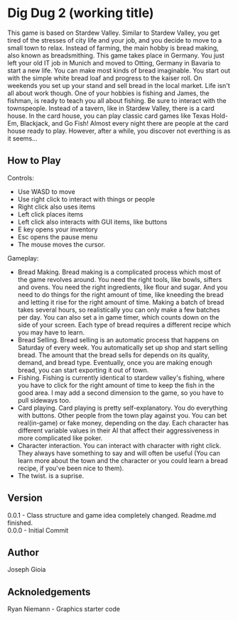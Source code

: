 # Dig Dug 2 (working title)
This game is based on Stardew Valley. Similar to Stardew Valley, you get tired of the stresses of city life and your job, and you decide to move to a small town to relax. Instead of farming, the main hobby is bread making, also known as breadsmithing. This game takes place in Germany. You just left your old IT job in Munich and moved to Otting, Germany in Bavaria to start a new life. You can make most kinds of bread imaginable. You start out with the simple white bread loaf and progress to the kaiser roll. On weekends you set up your stand and sell bread in the local market. Life isn't all about work though. One of your hobbies is fishing and James, the fishman, is ready to teach you all about fishing. Be sure to interact with the townspeople. Instead of a tavern, like in Stardew Valley, there is a card house. In the card house, you can play classic card games like Texas Hold-Em, Blackjack, and Go Fish! Almost every night there are people at the card house ready to play. However, after a while, you discover not everthing is as it seems...

## How to Play
Controls:
- Use WASD to move
- Use right click to interact with things or people
- Right click also uses items
- Left click places items
- Left click also interacts with GUI items, like buttons
- E key opens your inventory
- Esc opens the pause menu
- The mouse moves the cursor.

Gameplay:
- Bread Making. Bread making is a complicated process which most of the game revolves around. You need the right tools, like bowls, sifters and ovens. You need the right ingredients, like flour and sugar. And you need to do things for the right amount of time, like kneeding the bread and letting it rise for the right amount of time. Making a batch of bread takes several hours, so realistically you can only make a few batches per day. You can also set a in game timer, which counts down on the side of your screen. Each type of bread requires a different recipe which you may have to learn.
- Bread Selling. Bread selling is an automatic process that happens on Saturday of every week. You automatically set up shop and start selling bread. The amount that the bread sells for depends on its quality, demand, and bread type. Eventually, once you are making enough bread, you can start exporting it out of town.
- Fishing. Fishing is currently identical to stardew valley's fishing, where you have to click for the right amount of time to keep the fish in the good area. I may add a second dimension to the game, so you have to pull sideways too.
- Card playing. Card playing is pretty self-explanatory. You do everything with buttons. Other people from the town play against you. You can bet real(in-game) or fake money, depending on the day. Each character has different variable values in their AI that affect their aggressiveness in more complicated like poker.
- Character interaction. You can interact with character with right click. They always have something to say and will often be useful (You can learn more about the town and the character or you could learn a bread recipe, if you've been nice to them).
- The twist. is a suprise.

## Version
0.0.1 - Class structure and game idea completely changed. Readme.md finished.  
0.0.0 - Initial Commit

## Author
Joseph Gioia

## Acknoledgements
Ryan Niemann - Graphics starter code